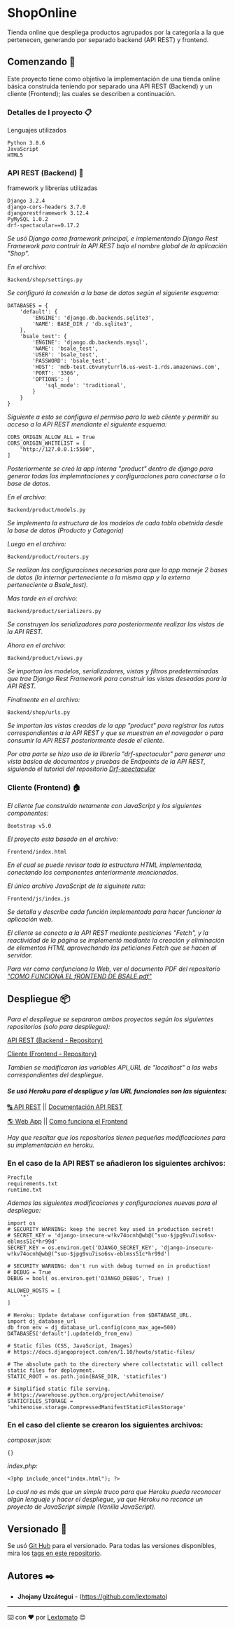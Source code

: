 # ShopOnline

Tienda online que despliega productos agrupados por la categoría a la que pertenecen, generando por separado backend (API REST) y frontend.

## Comenzando 🚀

Este proyecto tiene como objetivo la implementación de una tienda online básica construida teniendo por separado una API REST (Backend) y un cliente (Frontend);
las cuales se describen a continuación.


### Detalles de l proyecto 📋

Lenguajes utilizados

```
Python 3.8.6
JavaScript
HTML5
```

### API REST (Backend) 🔧

framework y librerías utilizadas

```
Django 3.2.4
django-cors-headers 3.7.0
djangorestframework 3.12.4
PyMySQL 1.0.2
drf-spectacular==0.17.2
```

_Se usó Django como framework principal, e implementando Django Rest Framework para contruir la API REST bajo el nombre global de la aplicación "Shop"._

_En el archivo:_
```
Backend/shop/settings.py
```
_Se configuró la conexión a la base de datos según el siguiente esquema:_
```
DATABASES = {
    'default': {
        'ENGINE': 'django.db.backends.sqlite3',
        'NAME': BASE_DIR / 'db.sqlite3',
    },
    'bsale_test': {
        'ENGINE': 'django.db.backends.mysql',
        'NAME': 'bsale_test',
        'USER': 'bsale_test',
        'PASSWORD': 'bsale_test',
        'HOST': 'mdb-test.c6vunyturrl6.us-west-1.rds.amazonaws.com',
        'PORT': '3306',
        'OPTIONS': {
            'sql_mode': 'traditional',
        }
    }
}
```
_Siguiente a esto se configura el permiso para la web cliente y permitir su acceso a la API REST mendiante el siguiente esquema:_
```
CORS_ORIGIN_ALLOW_ALL = True
CORS_ORIGIN_WHITELIST = [
    "http://127.0.0.1:5500",
]
```

_Posteriormente se creó la app interna "product" dentro de django para generar todas las implemntaciones y configuraciones para conectarse a la base de datos._

_En el archivo:_
```
Backend/product/models.py
```
_Se implementa la estructura de los modelos de cada tabla obetnida desde la base de datos (Producto y Categoria)_

_Luego en el archivo:_
```
Backend/product/routers.py
```
_Se realizan las configuraciones necesarias para que la app maneje 2 bases de datos (la internar perteneciente a la misma app y la externa perteneciente a Bsale_test)._

_Mas tarde en el archivo:_
```
Backend/product/serializers.py
```
_Se construyen los serializadores para posteriormente realizar las vistas de la API REST._

_Ahora en el archivo:_
```
Backend/product/views.py
```
_Se importan los modelos, serializadores, vistas y filtros predeterminadas que trae Django Rest Framework para construir las vistas deseadas para la API REST._

_Finalmente en el archivo:_
```
Backend/shop/urls.py
```
_Se importan las vistas creadas de la app "product" para registrar las rutas correspondientes a la API REST y que se muestren en el navegador o para consumir la API REST posteriormente desde el cliente._

_Por otra parte se hizo uso de la librería "drf-spectacular" para generar una vista basica de documentos y pruebas de Endpoints de la API REST, siguiendo el tutorial del repositorio [Drf-spectacular](https://github.com/tfranzel/drf-spectacular)_


### Cliente (Frontend) 🏠

_El cliente fue construido netamente con JavaScript y los siguientes componentes:_
```
Bootstrap v5.0
```
_El proyecto esta basado en el archivo:_
```
Frontend/index.html
```
_En el cual se puede revisar toda la estructura HTML implementada, conectando los componentes anteriormente mencionados._

_El único archivo JavaScript de la siguinete ruta:_
```
Frontend/js/index.js
```
_Se detalla y describe cada función implementada para hacer funcionar la aplicación web._

_El cliente se conecta a la API REST mediante pesticiones "Fetch", y la reactividad de la página se implementó mediante la creación y eliminación de elementos HTML aprovechando las peticiones Fetch que se hacen al servidor._

_Para ver como confunciona la Web, ver el documento PDF del repositorio ["COMO FUNCIONA EL fRONTEND DE BSALE.pdf"](https://github.com/lextomato/ShopOnline/blob/master/COMO%20FUNCIONA%20EL%20FRONTEND%20DE%20BSALE.pdf)_

## Despliegue 📦

_Para el despliegue se separaron ambos proyectos según los siguientes repositorios (solo para despliegue):_

[API REST (Backend - Repository)](https://github.com/lextomato/ShopOnlineBackend/tree/master)

[Cliente (Frontend - Repository)](https://github.com/lextomato/ShopOnlineFrontend)

_Tambien se modificaron las variables API_URL de "localhost" a las webs correspondientes del despliegue._

#### _Se usó Heroku para el despligue y las URL funcionales son las siguientes:_

[🔠 API REST](https://vast-reef-96012.herokuapp.com/api/)   ||   [Documentación API REST](https://vast-reef-96012.herokuapp.com/docs/)

[🌎 Web App](https://shop-online-forntend.herokuapp.com/)   ||   [Como funciona el Frontend](https://github.com/lextomato/ShopOnline/blob/master/COMO%20FUNCIONA%20EL%20FRONTEND%20DE%20BSALE.pdf)

_Hay que resaltar que los repositorios tienen pequeñas modificaciones para su implementación en heroku._

### En el caso de la API REST se añadieron los siguientes archivos:
```
Procfile
requirements.txt
runtime.txt
```
_Ademas las siguientes modificaciones y configuraciones nuevas para el despliegue:_
```
import os
# SECURITY WARNING: keep the secret key used in production secret!
# SECRET_KEY = 'django-insecure-w!kv74ocnh@wb@(^suo-$jpg9vu7iso6sv-eblmss51c*hr99d'
SECRET_KEY = os.environ.get('DJANGO_SECRET_KEY', 'django-insecure-w!kv74ocnh@wb@(^suo-$jpg9vu7iso6sv-eblmss51c*hr99d')

# SECURITY WARNING: don't run with debug turned on in production!
# DEBUG = True
DEBUG = bool( os.environ.get('DJANGO_DEBUG', True) )

ALLOWED_HOSTS = [
    '*'
]

# Heroku: Update database configuration from $DATABASE_URL.
import dj_database_url
db_from_env = dj_database_url.config(conn_max_age=500)
DATABASES['default'].update(db_from_env)

# Static files (CSS, JavaScript, Images)
# https://docs.djangoproject.com/en/1.10/howto/static-files/

# The absolute path to the directory where collectstatic will collect static files for deployment.
STATIC_ROOT = os.path.join(BASE_DIR, 'staticfiles')

# Simplified static file serving.
# https://warehouse.python.org/project/whitenoise/
STATICFILES_STORAGE = 'whitenoise.storage.CompressedManifestStaticFilesStorage'
```

### En el caso del cliente se crearon los siguientes archivos:

_composer.json:_
```
{}
```

_index.php:_
```
<?php include_once("index.html"); ?>
```

_Lo cual no es más que un simple truco para que Heroku pueda reconocer algún lenguaje y hacer el despliegue, ya que Heroku no reconce un proyecto de JavaScript simple (Vanilla JavaScript)._


## Versionado 📌

Se usó [Git Hub](https://github.com/) para el versionado. Para todas las versiones disponibles, mira los [tags en este repositorio](https://github.com/lextomato/ShopOnline/tags).

## Autores ✒️

* **Jhojany Uzcátegui** - (https://github.com/lextomato)

---
⌨️ con ❤️ por [Lextomato](https://github.com/lextomato) 😊
